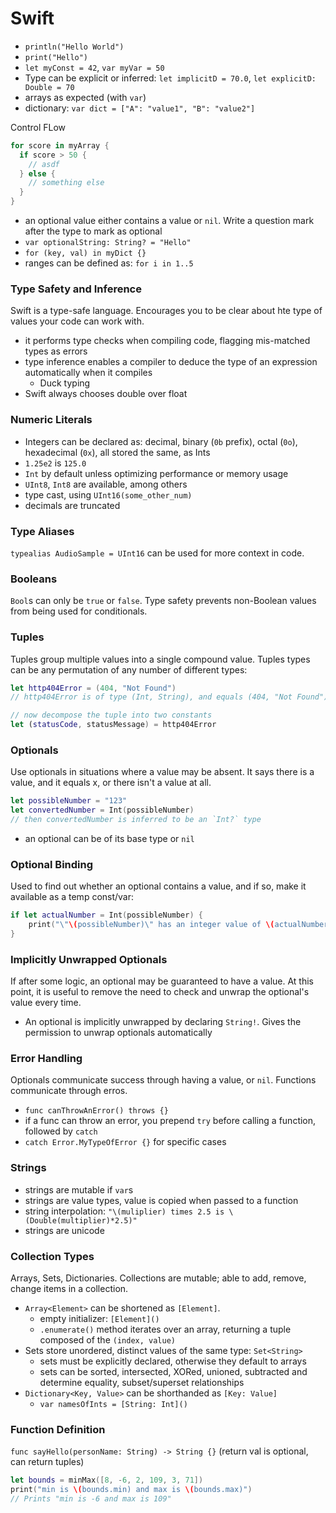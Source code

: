 # Swift
- `println("Hello World")`
- `print("Hello")`
- `let myConst = 42`, `var myVar = 50`
- Type can be explicit or inferred: `let implicitD = 70.0`, `let explicitD: Double = 70`
- arrays as expected (with `var`)
- dictionary: `var dict = ["A": "value1", "B": "value2"]`

Control FLow
```swift
for score in myArray {
  if score > 50 {
    // asdf
  } else {
    // something else
  }
}
```
- an optional value either contains a value or `nil`. Write a question mark after the type to mark as optional
- `var optionalString: String? = "Hello"`
- `for (key, val) in myDict {}`
- ranges can be defined as: `for i in 1..5`

### Type Safety and Inference
Swift is a type-safe language. Encourages you to be clear about hte type of values your code can work with.
- it performs type checks when compiling code, flagging mis-matched types as errors
- type inference enables a compiler to deduce the type of an expression automatically when it compiles
  - Duck typing
- Swift always chooses double over float

### Numeric Literals
- Integers can be declared as: decimal, binary (`0b` prefix), octal (`0o`), hexadecimal (`0x`), all stored the same, as Ints
- `1.25e2` is `125.0`
- `Int` by default unless optimizing performance or memory usage
- `UInt8`, `Int8` are available, among others
- type cast, using `UInt16(some_other_num)`
- decimals are truncated

### Type Aliases
`typealias AudioSample = UInt16` can be used for more context in code.

### Booleans
`Bool`s can only be `true` or `false`. Type safety prevents non-Boolean values from being used for conditionals.

### Tuples
Tuples group multiple values into a single compound value. Tuples types can be any permutation of any number of different types:
```swift
let http404Error = (404, "Not Found")
// http404Error is of type (Int, String), and equals (404, "Not Found")

// now decompose the tuple into two constants
let (statusCode, statusMessage) = http404Error
```

### Optionals
Use optionals in situations where a value may be absent. It says there is a value, and it equals x, or there isn't a value at all. 
```swift
let possibleNumber = "123"
let convertedNumber = Int(possibleNumber) 
// then convertedNumber is inferred to be an `Int?` type
```
- an optional can be of its base type or `nil`

### Optional Binding
Used to find out whether an optional contains a value, and if so, make it available as a temp const/var:
```swift
if let actualNumber = Int(possibleNumber) {
    print("\"\(possibleNumber)\" has an integer value of \(actualNumber)")
}
```

### Implicitly Unwrapped Optionals
If after some logic, an optional may be guaranteed to have a value. At this point, it is useful to remove the need to check and unwrap the optional's value every time.
- An optional is implicitly unwrapped by declaring `String!`. Gives the permission to unwrap optionals automatically

### Error Handling
Optionals communicate success through having a value, or `nil`. Functions communicate through erros.
- `func canThrowAnError() throws {}`
- if a func can throw an error, you prepend `try` before calling a function, followed by `catch`
- `catch Error.MyTypeOfError {}` for specific cases

### Strings
- strings are mutable if `var`s
- strings are value types, value is copied when passed to a function
- string interpolation: `"\(muliplier) times 2.5 is \(Double(multiplier)*2.5)"`
- strings are unicode

### Collection Types
Arrays, Sets, Dictionaries. Collections are mutable; able to add, remove, change items in a collection.
- `Array<Element>` can be shortened as `[Element]`. 
  - empty initializer: `[Element]()`
  - `.enumerate()` method iterates over an array, returning a tuple composed of the `(index, value)`
- Sets store unordered, distinct values of the same type: `Set<String>`
  - sets must be explicitly declared, otherwise they default to arrays
  - sets can be sorted, intersected, XORed, unioned, subtracted and determine equality, subset/superset relationships
- `Dictionary<Key, Value>` can be shorthanded as `[Key: Value]`
  - `var namesOfInts = [String: Int]()`

### Function Definition
`func sayHello(personName: String) -> String {}` (return val is optional, can return tuples)
```swift
let bounds = minMax([8, -6, 2, 109, 3, 71])
print("min is \(bounds.min) and max is \(bounds.max)")
// Prints "min is -6 and max is 109"
```
